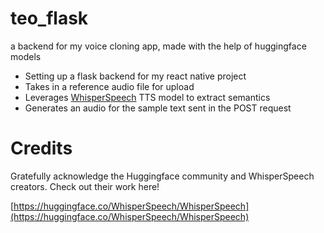 # teo_flask
a backend for my voice cloning app, made with the help of huggingface models


- Setting up a flask backend for my react native project
- Takes in a reference audio file for upload
- Leverages [WhisperSpeech](https://huggingface.co/WhisperSpeech/WhisperSpeech) TTS model to extract semantics
- Generates an audio for the sample text sent in the POST request


# Credits

Gratefully acknowledge the Huggingface community and WhisperSpeech creators. Check out their work here!

[https://huggingface.co/WhisperSpeech/WhisperSpeech](https://huggingface.co/WhisperSpeech/WhisperSpeech)
